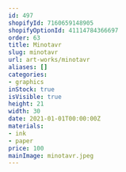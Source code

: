 ```yaml
---
id: 497
shopifyId: 7160659148905
shopifyOptionId: 41114784366697
order: 63
title: Minotavr
slug: minotavr
url: art-works/minotavr
aliases: []
categories:
- graphics
inStock: true
isVisible: true
height: 21
width: 30
date: 2021-01-01T00:00:00Z
materials:
- ink
- paper
price: 100
mainImage: minotavr.jpeg
---
```

